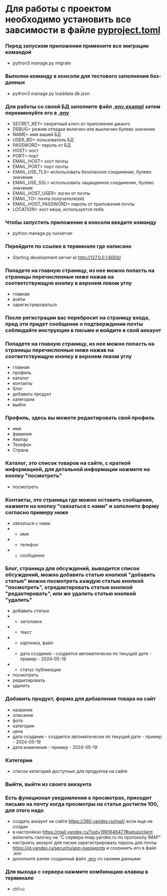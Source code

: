 # Для работы с проектом необходимо установить все завсимости в файле [pyproject.toml](pyproject.toml)


### Перед запуском приложения примените все миграции командой
- python3 manage.py migrate

### Выполни команду в консоли для тестового заполнения баз-данных
- python3 manage.py loaddata db.json

### Для работы со своей БД заполните файл [.env.exampl](.env.exampl) затем переименуйте его в [.env](.envs)
- SECRET_KEY= секретный ключ от приложения джанго
- DEBUG= режим отладки включен или выключен булево значение
- NAME= имя вашей БД
- USER_BD= пользователь БД
- PASSWORD= пароль от БД
- HOST= хост
- PORT= порт
- EMAIL_HOST= хост почты
- EMAIL_PORT= порт почты
- EMAIL_USE_TLS= использовать безопасное соединение, булево значение
- EMAIL_USE_SSL= использовать защищенное соединение, булево значение
- EMAIL_HOST_USER= логин от почты
- EMAIL_TO= почта получателя(ей)
- EMAIL_HOST_PASSWORD= пароль от приложения почты
- LOCATION= хост кеша, используется redis 

### Чтобы запустить приложение в консоли введите команду
- python manage.py runserver

### Перейдите по ссылке в терминале где написано 
- Starting development server at http://127.0.0.1:8000/


### Попадете на главную страницу, из нее можно попасть на страницы перечисленные ниже нажав на соответствующую кнопку в верхнем левом углу
- главная
- войти
- зарегистрироваться

### После регистрации вас перебросит на страницу входа, пред эти придет сообщение о подтверждении почты соблюдайте инструкции в письме и войдите в свой аккаунт

### Попадете на главную страницу, из нее можно попасть на страницы перечисленные ниже нажав на соответствующую кнопку в верхнем левом углу
- главная
- профиль
- каталог
- контакты
- блог
- добавить продукт
- категории
- выйти

### Профиль, здесь вы можете редактировать свой профиль
- имя
- фамилия
- Аватар
- Телефон
- Страна

### Каталог, это список товаров на сайте, с краткой информацией, для детальной информации нажмите на кнопку "посмотреть"
- посмотреть

### Контакты, это страница где можно оставить сообщение, нажмите на кнопку "связаться с нами" и заполните форму согласно примеру ниже
- связаться с нами
- - имя
- - телефон
- - сообщение

### Блог, страница для обсуждений, выводится список обсуждений, можно добавить статью кнопкой "добавить статью" можно посмотреть каждую статью кнопкой "посмотреть", отредактировать статью кнопкой "редактировать", или же удалить статью кнопкой "удалить"
- добавить статью
- - заголовок
- - текст
- - картинка, файл
- - дата создания - создается автоматически по текущей дате - пример - 2024-05-19
- - статус публикации
- посмотреть
- редактировать
- удалить

### Добавить продукт, форма для добавления товара на сайт
- название
- описание
- фото
- категория
- цена
- дата создания - создается автоматически по текущей дате - пример - 2024-05-19
- дата изменения - пример - 2024-05-19

### Категории
- список категорий доступных для продуктов на сайте

### Выйти, выйти из своего аккаунта

### Есть функционал уведомления о просмотрах, приходит письмо на почту когда просмотры на статье достигли 100, для этого надо
- создать аккаунт на сайте https://360.yandex.ru/mail/ если еще не создан
- в настройках https://mail.yandex.ru/?uid=1981646477#setup/client включить галочку на "С сервера imap.yandex.ru по протоколу IMAP"
- настроить аккаунт для писем зарегистрировать пароль для почты https://id.yandex.ru/security/app-passwords и сохранить его в файл .env
- дополните ранее созданный файл [.env](blog%2Ffunctions%2F.env) со своими данными

### Для выхода с сервера нажмите комбинацию клавиш в терминале
- ctrl+c